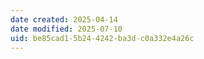 ```yaml
---
date created: 2025-04-14
date modified: 2025-07-10
uid: be85cad1-5b24-4242-ba3d-c0a332e4a26c
---
```

